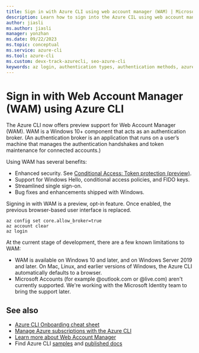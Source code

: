 ```yaml
---
title: Sign in with Azure CLI using web account manager (WAM) | Microsoft Docs
description: Learn how to sign into the Azure CIL using web account manager (WAM), Azure CLI
author: jiasli
ms.author: jiasli
manager: yonzhan
ms.date: 09/22/2023
ms.topic: conceptual
ms.service: azure-cli
ms.tool: azure-cli
ms.custom: devx-track-azurecli, seo-azure-cli
keywords: az login, authentication types, authentication methods, azure, cli login, az login powershell, cli login, sign in
---
```


# Sign in with Web Account Manager (WAM) using Azure CLI

The Azure CLI now offers preview support for Web Account Manager (WAM). WAM is a Windows 10+ component that acts as an authentication broker. (An authentication broker is an application that runs on a user’s machine that manages the authentication handshakes and token maintenance for connected accounts.)

Using WAM has several benefits:

* Enhanced security. See [Conditional Access: Token protection (preview)](/azure/active-directory/conditional-access/concept-token-protection).
* Support for Windows Hello, conditional access policies, and FIDO keys.
* Streamlined single sign-on.
* Bug fixes and enhancements shipped with Windows.

Signing in with WAM is a preview, opt-in feature. Once enabled, the previous browser-based user interface is replaced.

```azurecli-interactive
az config set core.allow_broker=true
az account clear
az login
```

At the current stage of development, there are a few known limitations to WAM:

* WAM is available on Windows 10 and later, and on Windows Server 2019 and later. On Mac, Linux, and earlier versions of Windows, the Azure CLI automatically defaults to a browser.  
* Microsoft Accounts (for example @outlook.com or @live.com) aren't currently supported. We're working with the Microsoft Identity team to bring the support later.

## See also

* [Azure CLI Onboarding cheat sheet](./cheat-sheet-onboarding.md)
* [Manage Azure subscriptions with the Azure CLI](./manage-azure-subscriptions-azure-cli.md)
* [Learn more about Web Account Manager](/windows/uwp/security/web-account-manager)
* Find Azure CLI [samples](./samples-index.md) and [published docs](./reference-docs-index.md)
